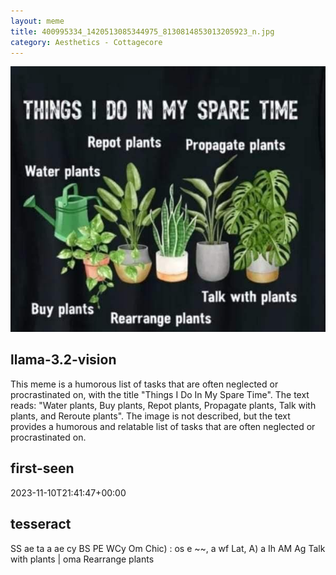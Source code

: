 ```yaml
---
layout: meme
title: 400995334_1420513085344975_8130814853013205923_n.jpg
category: Aesthetics - Cottagecore
---
```


<div markdown="0"><a href="400995334_1420513085344975_8130814853013205923_n.jpg"><img class="photo" src="400995334_1420513085344975_8130814853013205923_n.jpg" /></a>

<h2>llama-3.2-vision</h2>
<p title="Llama-3.2-Vision-11B is a really good model that probably gets the visual details right but doesn't understand literary or media references, and often fails to accurately represent the physical arrangement of objects and the implied relationships between the objects.">This meme is a humorous list of tasks that are often neglected or procrastinated on, with the title &quot;Things I Do In My Spare Time&quot;. The text reads: &quot;Water plants, Buy plants, Repot plants, Propagate plants, Talk with plants, and Reroute plants&quot;. The image is not described, but the text provides a humorous and relatable list of tasks that are often neglected or procrastinated on.</p>

<h2>first-seen</h2>
<p title="Because Git doesn't preserve file modification times, this metadata file contains the file's modification time when it was added to the library.">2023-11-10T21:41:47+00:00</p>

<h2>tesseract</h2>
<p title="Tesseract is often terrible and just gives a lot of nonsense characters, but it used to be the state of the art, and usually it is better at correctly representing text than llama-3.2-vision-11b.">SS ae ta a ae cy BS PE WCy Om Chic) : os e ~~, a wf Lat, A) a Ih AM Ag Talk with plants | oma Rearrange plants</p>

</div>

